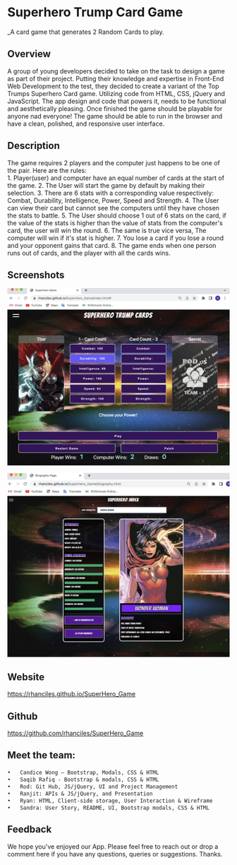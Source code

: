 # Superhero Trump Card Game
_A card game that generates 2 Random Cards to play.

## Overview
A group of young developers decided to take on the task to design a game as part of their project. Putting their knowledge and expertise in Front-End Web Development to the test, they decided to create a variant of the Top Trumps Superhero Card game. Utilizing code from HTML, CSS, jQuery and JavaScript. 
The app design and code that powers it, needs to be functional and aesthetically pleasing. Once finished the game should be playable for anyone nad everyone! The game should be able to run in the browser and have a clean, polished, and responsive user interface.

## Description
The game requires 2 players and the computer just happens to be one of the pair. Here are the rules:  
    1.	Player(user) and computer have an equal number of cards at the start of the game.
    2.	The User will start the game by default by making their selection.
    3.	There are 6 stats with a corresponding value respectively: Combat, Durability, Intelligence, Power, Speed and Strength.
    4.	The User can view their card but cannot see the computers until they have chosen the stats to battle. 
    5.	The User should choose 1 out of 6 stats on the card, if the value of the stats is higher than the value of stats from the computer's card, the user will win         the round.
    6.	The same is true vice versa, The computer will win if it's stat is higher.
    7.	You lose a card if you lose a round and your opponent gains that card.
    8.	The game ends when one person runs out of cards, and the player with all the cards wins.
    
## Screenshots
![The following image illustrates what the interface looks like:](./assets/images/SuperHero_Game.png)

![image showing the SuperHero index page:](./assets/images/superhero_index.png)   

## Website
https://rhanciles.github.io/SuperHero_Game

## Github
https://github.com/rhanciles/SuperHero_Game

## Meet the team: 
    •	Candice Wong – Bootstrap, Modals, CSS & HTML
    •	Saqib Rafiq - Bootstrap & modals, CSS & HTML
    •	Rod: Git Hub, JS/jQuery, UI and Project Management
    •	Ranjit: APIs & JS/jQuery, and Presentation
    •	Ryan: HTML, Client-side storage, User Interaction & Wireframe
    •	Sandra: User Story, README, UI, Bootstrap modals, CSS & HTML

## Feedback
We hope you've enjoyed our App. Please feel free to reach out or drop a comment here if you have any questions, queries or suggestions. Thanks.


